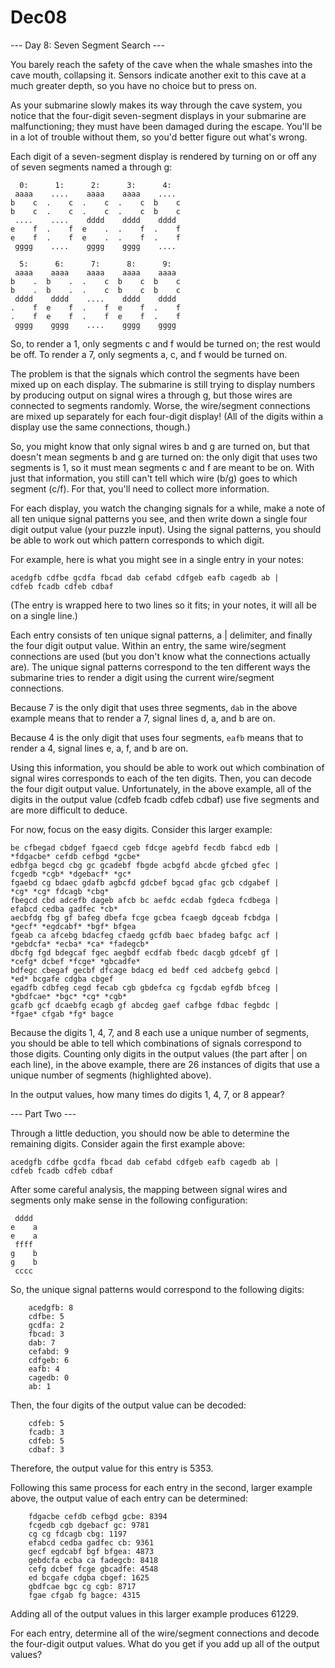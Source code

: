 # Dec08

--- Day 8: Seven Segment Search ---

You barely reach the safety of the cave when the whale smashes into the cave mouth, 
collapsing it. 
Sensors indicate another exit to this cave at a much greater depth, 
so you have no choice but to press on.

As your submarine slowly makes its way through the cave system, 
you notice that the four-digit seven-segment displays in your submarine 
are malfunctioning; 
they must have been damaged during the escape. 
You'll be in a lot of trouble without them, 
so you'd better figure out what's wrong.

Each digit of a seven-segment display 
is rendered by turning on or off any of seven segments named a through g:

```
  0:      1:      2:      3:      4:
 aaaa    ....    aaaa    aaaa    ....
b    c  .    c  .    c  .    c  b    c
b    c  .    c  .    c  .    c  b    c
 ....    ....    dddd    dddd    dddd
e    f  .    f  e    .  .    f  .    f
e    f  .    f  e    .  .    f  .    f
 gggg    ....    gggg    gggg    ....

  5:      6:      7:      8:      9:
 aaaa    aaaa    aaaa    aaaa    aaaa
b    .  b    .  .    c  b    c  b    c
b    .  b    .  .    c  b    c  b    c
 dddd    dddd    ....    dddd    dddd
.    f  e    f  .    f  e    f  .    f
.    f  e    f  .    f  e    f  .    f
 gggg    gggg    ....    gggg    gggg
```

So, to render a 1, only segments c and f would be turned on; 
the rest would be off. 
To render a 7, only segments a, c, and f would be turned on.

The problem is that the signals which control the segments 
have been mixed up on each display. 
The submarine is still trying to display numbers 
by producing output on signal wires a through g, 
but those wires are connected to segments randomly. 
Worse, the wire/segment connections 
are mixed up separately for each four-digit display! 
(All of the digits within a display use the same connections, though.)

So, you might know that only signal wires b and g are turned on, 
but that doesn't mean segments b and g are turned on: 
the only digit that uses two segments is 1, 
so it must mean segments c and f are meant to be on. 
With just that information, 
you still can't tell which wire (b/g) 
goes to which segment (c/f). 
For that, you'll need to collect more information.

For each display, 
you watch the changing signals for a while, 
make a note of all ten unique signal patterns you see, 
and then write down a single four digit output value (your puzzle input). 
Using the signal patterns, 
you should be able to work out which pattern corresponds to which digit.

For example, 
here is what you might see in a single entry in your notes:

```
acedgfb cdfbe gcdfa fbcad dab cefabd cdfgeb eafb cagedb ab |
cdfeb fcadb cdfeb cdbaf
```

(The entry is wrapped here to two lines so it fits; 
in your notes, it will all be on a single line.)

Each entry consists of ten unique signal patterns, 
a | delimiter, 
and finally the four digit output value. 
Within an entry, the same wire/segment connections are used 
(but you don't know what the connections actually are). 
The unique signal patterns correspond to 
the ten different ways the submarine tries to render a digit 
using the current wire/segment connections. 

Because 7 is the only digit that uses three segments, 
`dab` in the above example means that to render a 7, 
signal lines d, a, and b are on. 

Because 4 is the only digit that uses four segments, 
`eafb` means that to render a 4, 
signal lines e, a, f, and b are on.

Using this information, 
you should be able to work out which combination of signal wires 
corresponds to each of the ten digits. 
Then, you can decode the four digit output value. 
Unfortunately, in the above example, 
all of the digits in the output value (cdfeb fcadb cdfeb cdbaf) 
use five segments and are more difficult to deduce.

For now, focus on the easy digits. Consider this larger example:

```
be cfbegad cbdgef fgaecd cgeb fdcge agebfd fecdb fabcd edb |
*fdgacbe* cefdb cefbgd *gcbe*
edbfga begcd cbg gc gcadebf fbgde acbgfd abcde gfcbed gfec |
fcgedb *cgb* *dgebacf* *gc*
fgaebd cg bdaec gdafb agbcfd gdcbef bgcad gfac gcb cdgabef |
*cg* *cg* fdcagb *cbg*
fbegcd cbd adcefb dageb afcb bc aefdc ecdab fgdeca fcdbega |
efabcd cedba gadfec *cb*
aecbfdg fbg gf bafeg dbefa fcge gcbea fcaegb dgceab fcbdga |
*gecf* *egdcabf* *bgf* bfgea
fgeab ca afcebg bdacfeg cfaedg gcfdb baec bfadeg bafgc acf |
*gebdcfa* *ecba* *ca* *fadegcb*
dbcfg fgd bdegcaf fgec aegbdf ecdfab fbedc dacgb gdcebf gf |
*cefg* dcbef *fcge* *gbcadfe*
bdfegc cbegaf gecbf dfcage bdacg ed bedf ced adcbefg gebcd |
*ed* bcgafe cdgba cbgef
egadfb cdbfeg cegd fecab cgb gbdefca cg fgcdab egfdb bfceg |
*gbdfcae* *bgc* *cg* *cgb*
gcafb gcf dcaebfg ecagb gf abcdeg gaef cafbge fdbac fegbdc |
*fgae* cfgab *fg* bagce
```

Because the digits 1, 4, 7, and 8 each use a unique number of segments, 
you should be able to tell which combinations of signals correspond to those digits. 
Counting only digits in the output values (the part after | on each line), 
in the above example, 
there are 26 instances of digits that use a unique number of segments 
(highlighted above).

In the output values, how many times do digits 1, 4, 7, or 8 appear?

--- Part Two ---

Through a little deduction, 
you should now be able to determine the remaining digits. 
Consider again the first example above:

```
acedgfb cdfbe gcdfa fbcad dab cefabd cdfgeb eafb cagedb ab |
cdfeb fcadb cdfeb cdbaf
```

After some careful analysis, the mapping between signal wires and segments only make sense in the following configuration:

```
 dddd
e    a
e    a
 ffff
g    b
g    b
 cccc
```

So, the unique signal patterns would correspond to the following digits:

```
    acedgfb: 8
    cdfbe: 5
    gcdfa: 2
    fbcad: 3
    dab: 7
    cefabd: 9
    cdfgeb: 6
    eafb: 4
    cagedb: 0
    ab: 1
```

Then, the four digits of the output value can be decoded:

```
    cdfeb: 5
    fcadb: 3
    cdfeb: 5
    cdbaf: 3
```

Therefore, the output value for this entry is 5353.

Following this same process for each entry in the second, 
larger example above, 
the output value of each entry can be determined:

```
    fdgacbe cefdb cefbgd gcbe: 8394
    fcgedb cgb dgebacf gc: 9781
    cg cg fdcagb cbg: 1197
    efabcd cedba gadfec cb: 9361
    gecf egdcabf bgf bfgea: 4873
    gebdcfa ecba ca fadegcb: 8418
    cefg dcbef fcge gbcadfe: 4548
    ed bcgafe cdgba cbgef: 1625
    gbdfcae bgc cg cgb: 8717
    fgae cfgab fg bagce: 4315
```

Adding all of the output values in this larger example produces 61229.

For each entry, 
determine all of the wire/segment connections 
and decode the four-digit output values. 
What do you get if you add up all of the output values?


